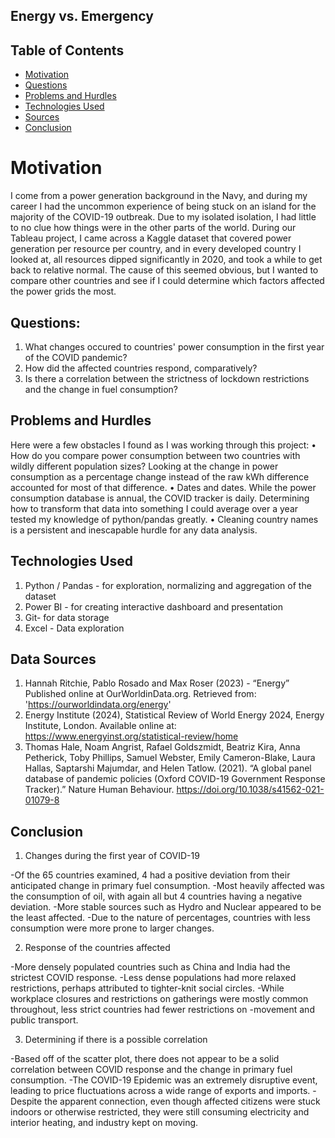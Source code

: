 ## Energy vs. Emergency
## Table of Contents
* [Motivation](#motivation)
* [Questions](#questions)
* [Problems and Hurdles](#problems-and-hurdles)
* [Technologies Used](#technologies-used)
* [Sources](#sources)
* [Conclusion](#conclusion)

# Motivation
I come from a power generation background in the Navy, and during my career I had the uncommon experience of being stuck on an island for the majority of the COVID-19 outbreak. Due to my isolated isolation, I had little to no clue how things were in the other parts of the world. During our Tableau project, I came across a Kaggle dataset that covered power generation per resource per country, and in every developed country I looked at, all resources dipped significantly in 2020, and took a while to get back to relative normal. The cause of this seemed obvious, but I wanted to compare other countries and see if I could determine which factors affected the power grids the most.

## Questions:
1) What changes occured to countries' power consumption in the first year of the COVID pandemic?
2) How did the affected countries respond, comparatively?
3) Is there a correlation between the strictness of lockdown restrictions and the change in fuel consumption?


## Problems and Hurdles
Here were a few obstacles I found as I was working through this project:
•	How do you compare power consumption between two countries with wildly different population sizes? Looking at the change in power consumption as a percentage change instead of the raw kWh difference accounted for most of that difference.
•	Dates and dates. While the power consumption database is annual, the COVID tracker is daily. Determining how to transform that data into something I could average over a year tested my knowledge of python/pandas greatly.
•	Cleaning country names is a persistent and inescapable hurdle for any data analysis.


## Technologies Used
1) Python / Pandas - for exploration, normalizing and aggregation of the dataset
2) Power BI - for creating interactive   dashboard and presentation
4) Git- for data storage
5) Excel - Data exploration



## Data Sources
1) Hannah Ritchie, Pablo Rosado and Max Roser (2023) - “Energy” Published online at OurWorldinData.org. Retrieved from: 'https://ourworldindata.org/energy' 
2) Energy Institute (2024), Statistical Review of World Energy 2024, Energy Institute, London. Available online at: https://www.energyinst.org/statistical-review/home
3) Thomas Hale, Noam Angrist, Rafael Goldszmidt, Beatriz Kira, Anna Petherick, Toby Phillips, Samuel Webster, Emily Cameron-Blake, Laura Hallas, Saptarshi Majumdar, and Helen Tatlow. (2021). “A global panel database of pandemic policies (Oxford COVID-19 Government Response Tracker).” Nature Human Behaviour. https://doi.org/10.1038/s41562-021-01079-8


## Conclusion
1) Changes during the first year of COVID-19

-Of the 65 countries examined, 4 had a positive deviation from their anticipated change in primary fuel consumption.
-Most heavily affected was the consumption of oil, with again all but 4 countries having a negative deviation.
-More stable sources such as Hydro and Nuclear appeared to be the least affected.
-Due to the nature of percentages, countries with less consumption were more prone to larger changes.


2) Response of the countries affected

-More densely populated countries such as China and India had the strictest COVID response.
-Less dense populations had more relaxed restrictions, perhaps attributed to tighter-knit social circles.
-While workplace closures and restrictions on gatherings were mostly common throughout, less strict countries had fewer restrictions on -movement and public transport.


3) Determining if there is a possible correlation

-Based off of the scatter plot, there does not appear to be a solid correlation between COVID response and the change in primary fuel consumption.
-The COVID-19 Epidemic was an extremely disruptive event, leading to price fluctuations across a wide range of exports and imports.
-Despite the apparent connection, even though affected citizens were stuck indoors or otherwise restricted, they were still consuming electricity and interior heating, and industry kept on moving.